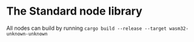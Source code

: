 # The Standard node library

All nodes can build by running `cargo build --release --target wasm32-unknown-unknown`